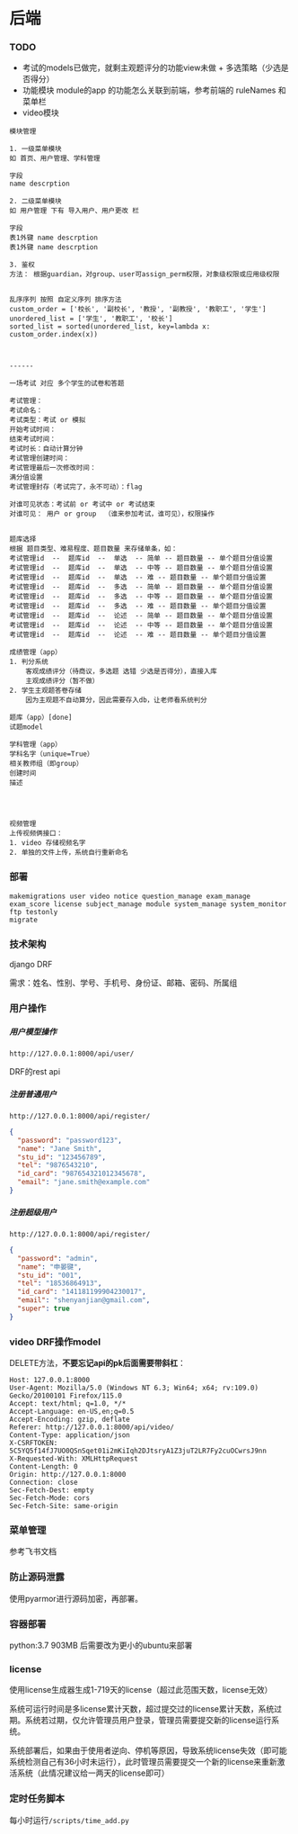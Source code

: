 # 后端

### TODO

* 考试的models已做完，就剩主观题评分的功能view未做 + 多选策略（少选是否得分）
* 功能模块 module的app 的功能怎么关联到前端，参考前端的 ruleNames 和 菜单栏
* video模块

```
模块管理

1. 一级菜单模块
如 首页、用户管理、学科管理

字段
name descrption

2. 二级菜单模块
如 用户管理 下有 导入用户、用户更改 栏

字段
表1外键 name descrption
表1外键 name descrption

3. 鉴权
方法： 根据guardian，对group、user可assign_perm权限，对象级权限或应用级权限


乱序序列 按照 自定义序列 排序方法
custom_order = ['校长', '副校长', '教授', '副教授', '教职工', '学生']
unordered_list = ['学生', '教职工', '校长']
sorted_list = sorted(unordered_list, key=lambda x: custom_order.index(x))



------

一场考试 对应 多个学生的试卷和答题

考试管理：
考试命名：
考试类型：考试 or 模拟
开始考试时间：
结束考试时间：
考试时长：自动计算分钟
考试管理创建时间：
考试管理最后一次修改时间：
满分值设置
考试管理封存（考试完了，永不可动）：flag

对谁可见状态：考试前 or 考试中 or 考试结束
对谁可见： 用户 or group  （谁来参加考试，谁可见），权限操作


题库选择
根据 题目类型、难易程度、题目数量 来存储单条，如：
考试管理id  --  题库id  --  单选  -- 简单 -- 题目数量 -- 单个题目分值设置
考试管理id  --  题库id  --  单选  -- 中等 -- 题目数量 -- 单个题目分值设置
考试管理id  --  题库id  --  单选  -- 难 -- 题目数量 -- 单个题目分值设置
考试管理id  --  题库id  --  多选  -- 简单 -- 题目数量 -- 单个题目分值设置
考试管理id  --  题库id  --  多选  -- 中等 -- 题目数量 -- 单个题目分值设置
考试管理id  --  题库id  --  多选  -- 难 -- 题目数量 -- 单个题目分值设置
考试管理id  --  题库id  --  论述  -- 简单 -- 题目数量 -- 单个题目分值设置
考试管理id  --  题库id  --  论述  -- 中等 -- 题目数量 -- 单个题目分值设置
考试管理id  --  题库id  --  论述  -- 难 -- 题目数量 -- 单个题目分值设置

成绩管理（app）
1. 判分系统
    客观成绩评分（待商议，多选题 选错 少选是否得分），直接入库
    主观成绩评分（暂不做）
2. 学生主观题答卷存储
    因为主观题不自动算分，因此需要存入db，让老师看系统判分

题库（app）[done]
试题model

学科管理（app）
学科名字（unique=True）
相关教师组（即group）
创建时间
描述




视频管理
上传视频俩接口：
1. video 存储视频名字
2. 单独的文件上传，系统自行重新命名

```


### 部署

```shell
makemigrations user video notice question_manage exam_manage exam_score license subject_manage module system_manage system_monitor ftp testonly
migrate
```

### 技术架构

django
DRF

需求：姓名、性别、学号、手机号、身份证、邮箱、密码、所属组

### 用户操作

##### 用户模型操作

`http://127.0.0.1:8000/api/user/`

DRF的rest api

##### 注册普通用户

`http://127.0.0.1:8000/api/register/`

```json
{
  "password": "password123",
  "name": "Jane Smith",
  "stu_id": "123456789",
  "tel": "9876543210",
  "id_card": "987654321012345678",
  "email": "jane.smith@example.com"
}
```

##### 注册超级用户

`http://127.0.0.1:8000/api/register/`

```json
{
  "password": "admin",
  "name": "申晏键",
  "stu_id": "001",
  "tel": "18536864913",
  "id_card": "141181199904230017",
  "email": "shenyanjian@gmail.com",
  "super": true
}
```

### video DRF操作model

DELETE方法，**不要忘记api的pk后面需要带斜杠**：

```DELETE /api/video/14/ HTTP/1.1
Host: 127.0.0.1:8000
User-Agent: Mozilla/5.0 (Windows NT 6.3; Win64; x64; rv:109.0) Gecko/20100101 Firefox/115.0
Accept: text/html; q=1.0, */*
Accept-Language: en-US,en;q=0.5
Accept-Encoding: gzip, deflate
Referer: http://127.0.0.1:8000/api/video/
Content-Type: application/json
X-CSRFTOKEN: 5C5YQ5f14fJ7UO0QSnSqet01i2mKiIqh2DJtsryA1Z3juT2LR7Fy2cuOCwrsJ9nn
X-Requested-With: XMLHttpRequest
Content-Length: 0
Origin: http://127.0.0.1:8000
Connection: close
Sec-Fetch-Dest: empty
Sec-Fetch-Mode: cors
Sec-Fetch-Site: same-origin

```

### 菜单管理

参考飞书文档

### 防止源码泄露

使用pyarmor进行源码加密，再部署。

### 容器部署

python:3.7  903MB
后需要改为更小的ubuntu来部署

### license

使用license生成器生成1-719天的license（超过此范围天数，license无效）

系统可运行时间是多license累计天数，超过提交过的license累计天数，系统过期。系统若过期，仅允许管理员用户登录，管理员需要提交新的license运行系统。

系统部署后，如果由于使用者逆向、停机等原因，导致系统license失效（即可能系统检测自己有36小时未运行），此时管理员需要提交一个新的license来重新激活系统（此情况建议给一两天的license即可）

### 定时任务脚本

每小时运行`/scripts/time_add.py`











